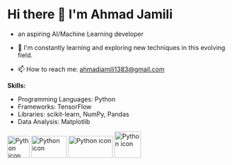 # Hi there 👋 I'm Ahmad Jamili 

- an aspiring AI/Machine Learning developer
  
- 🌱 I'm constantly learning and exploring new techniques in this evolving field.

- 📫 How to reach me: ahmadjamili1383@gmail.com

**Skills:**
- Programming Languages: Python
- Frameworks: TensorFlow
- Libraries: scikit-learn, NumPy, Pandas
- Data Analysis: Matplotlib
<img src="https://s3.dualstack.us-east-2.amazonaws.com/pythondotorg-assets/media/community/logos/python-logo-only.png" width="50" height="50" alt="Python icon">
<img src="https://upload.wikimedia.org/wikipedia/commons/thumb/0/05/Scikit_learn_logo_small.svg/180px-Scikit_learn_logo_small.svg.png" width="80" height="50" alt="Python icon">
<img src="https://www.jumpingrivers.com/blog/customising-matplotlib/matplot_title_logo.png" width="100" height="50" alt="Python icon">
<img src="https://upload.wikimedia.org/wikipedia/commons/thumb/2/2d/Tensorflow_logo.svg/173px-Tensorflow_logo.svg.png" width="60" height="60" alt="Python icon">
